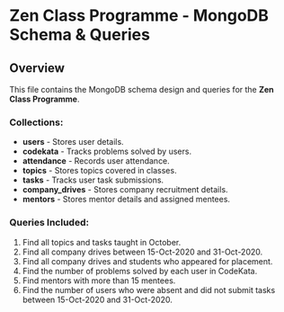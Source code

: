 # Zen Class Programme - MongoDB Schema & Queries

## Overview
This file contains the MongoDB schema design and queries for the **Zen Class Programme**.

### **Collections:**
- **users** - Stores user details.
- **codekata** - Tracks problems solved by users.
- **attendance** - Records user attendance.
- **topics** - Stores topics covered in classes.
- **tasks** - Tracks user task submissions.
- **company_drives** - Stores company recruitment details.
- **mentors** - Stores mentor details and assigned mentees.

### **Queries Included:**
1. Find all topics and tasks taught in October.
2. Find all company drives between 15-Oct-2020 and 31-Oct-2020.
3. Find all company drives and students who appeared for placement.
4. Find the number of problems solved by each user in CodeKata.
5. Find mentors with more than 15 mentees.
6. Find the number of users who were absent and did not submit tasks between 15-Oct-2020 and 31-Oct-2020.
